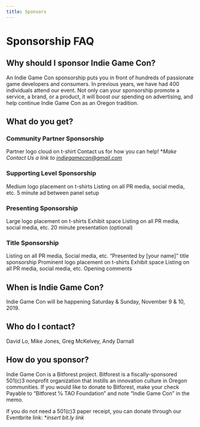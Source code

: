 ```yaml
---
title: Sponsors
---
```


# Sponsorship FAQ

## Why should I sponsor Indie Game Con?
An Indie Game Con sponsorship puts you in front of hundreds of passionate game developers and consumers. In previous years, we have had 400 individuals attend our event. Not only can your sponsorship promote a service, a brand, or a product, it will boost our spending on advertising, and help continue Indie Game Con as an Oregon tradition.

## What do you get?
### Community Partner Sponsorship
Partner logo cloud on t-shirt
Contact us for how you can help!  **Make Contact Us a link to indiegamecon@gmail.com*

### Supporting Level Sponsorship
Medium logo placement on t-shirts
Listing on all PR media, social media, etc.
5 minute ad between panel setup

### Presenting Sponsorship
Large logo placement on t-shirts
Exhibit space
Listing on all PR media, social media, etc.
20 minute presentation (optional)

### Title Sponsorship
Listing on all PR media, Social media, etc.
“Presented by [your name]” title sponsorship
Prominent logo placement on t-shirts
Exhibit space
Listing on all PR media, social media, etc.
Opening comments

## When is Indie Game Con?
Indie Game Con will be happening Saturday & Sunday, November 9 & 10, 2019.

## Who do I contact?
David Lo, Mike Jones, Greg McKelvey, Andy Darnall

## How do you sponsor?
Indie Game Con is a Bitforest project. Bitforest is a fiscally-sponsored 501(c)3 nonprofit organization that instills an innovation culture in Oregon communities. If you would like to donate to Bitforest, make your check Payable to “Bitforest ℅ TAO Foundation” and note “Indie Game Con” in the memo. 

If you do not need a 501(c)3 paper receipt, you can donate through our Eventbrite link: **insert bit.ly link*